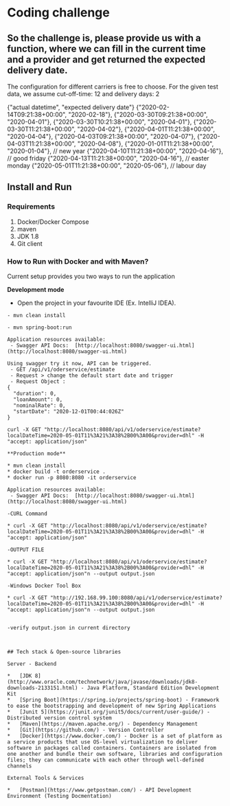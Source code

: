 # Coding challenge
## So the challenge is, please provide us with a function, where we can fill in the current time and a provider and get returned the expected delivery date.

The configuration for different carriers is free to choose.
For the given test data, we assume cut-off-time: 12 and delivery days: 2


{"actual datetime", "expected delivery date"}
{"2020-02-14T09:21:38+00:00", "2020-02-18"},
{"2020-03-30T09:21:38+00:00", "2020-04-01"},
{"2020-03-30T10:21:38+00:00", "2020-04-01"},
{"2020-03-30T11:21:38+00:00", "2020-04-02"},
{"2020-04-01T11:21:38+00:00", "2020-04-04"},
{"2020-04-03T09:21:38+00:00", "2020-04-07"},
{"2020-04-03T11:21:38+00:00", "2020-04-08"},
{"2020-01-01T11:21:38+00:00", "2020-01-04"}, // new year
{"2020-04-10T11:21:38+00:00", "2020-04-16"}, // good friday
{"2020-04-13T11:21:38+00:00", "2020-04-16"}, // easter monday
{"2020-05-01T11:21:38+00:00", "2020-05-06"}, // labour day

## Install and Run
### Requirements
1. Docker/Docker Compose
2. maven
3. JDK 1.8
4. Git client


### How to Run with Docker and with Maven?
Current setup provides you two ways to run the application

**Development mode**
- Open the project in your favourite IDE (Ex. IntelliJ IDEA).
```
- mvn clean install

- mvn spring-boot:run

Application resources available:
 - Swagger API Docs:  [http://localhost:8080/swagger-ui.html](http://localhost:8080/swagger-ui.html)
 
Using swagger try it now, API can be triggered. 
 - GET /api/v1/oderservice/estimate
 - Request > change the default start date and trigger
 - Request Object : 
{
  "duration": 0,
  "loanAmount": 0,
  "nominalRate": 0,
  "startDate": "2020-12-01T00:44:026Z"
}

curl -X GET "http://localhost:8080/api/v1/oderservice/estimate?localDateTime=2020-05-01T11%3A21%3A38%2B00%3A00&provider=dhl" -H "accept: application/json"

**Production mode**

* mvn clean install
* docker build -t orderservice .
* docker run -p 8080:8080 -it orderservice

Application resources available:
 - Swagger API Docs:  [http://localhost:8080/swagger-ui.html](http://localhost:8080/swagger-ui.html)

-CURL Command

* curl -X GET "http://localhost:8080/api/v1/oderservice/estimate?localDateTime=2020-05-01T11%3A21%3A38%2B00%3A00&provider=dhl" -H "accept: application/json"

-OUTPUT FILE

* curl -X GET "http://localhost:8080/api/v1/oderservice/estimate?localDateTime=2020-05-01T11%3A21%3A38%2B00%3A00&provider=dhl" -H "accept: application/json"n --output output.json

-Windows Docker Tool Box

* curl -X GET "http://192.168.99.100:8080/api/v1/oderservice/estimate?localDateTime=2020-05-01T11%3A21%3A38%2B00%3A00&provider=dhl" -H "accept: application/json"n --output output.json


-verify output.json in current directory



## Tech stack & Open-source libraries

Server - Backend

* 	[JDK 8](http://www.oracle.com/technetwork/java/javase/downloads/jdk8-downloads-2133151.html) - Java Platform, Standard Edition Development Kit
* 	[Spring Boot](https://spring.io/projects/spring-boot) - Framework to ease the bootstrapping and development of new Spring Applications
* 	[Junit 5](https://junit.org/junit5/docs/current/user-guide/) - Distributed version control system
* 	[Maven](https://maven.apache.org/) - Dependency Management
* 	[Git](https://github.com/) - Version Controller 
* 	[Docker](https://www.docker.com/) - Docker is a set of platform as a service products that use OS-level virtualization to deliver software in packages called containers. Containers are isolated from one another and bundle their own software, libraries and configuration files; they can communicate with each other through well-defined channels

External Tools & Services

* 	[Postman](https://www.getpostman.com/) - API Development Environment (Testing Docmentation)